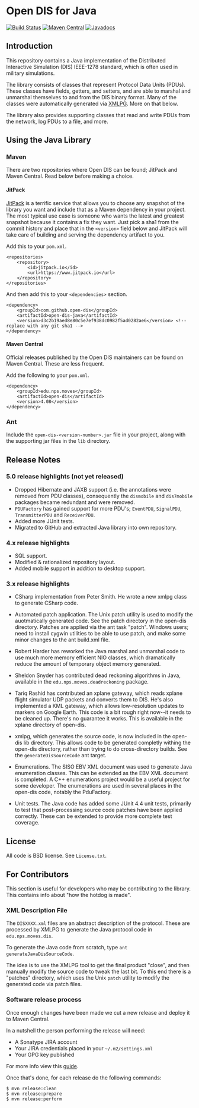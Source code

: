 # Open DIS for Java

[![Build Status](https://travis-ci.org/open-dis/open-dis-java.svg?branch=master)](https://travis-ci.org/open-dis/open-dis-java)
[![Maven Central](https://maven-badges.herokuapp.com/maven-central/edu.nps.moves/open-dis/badge.svg)](https://maven-badges.herokuapp.com/maven-central/edu.nps.moves/open-dis)
[![Javadocs](http://www.javadoc.io/badge/edu.nps.moves/open-dis.svg)](http://www.javadoc.io/doc/edu.nps.moves/open-dis)

## Introduction

This repository contains a Java implementation of the Distributed Interactive Simulation (DIS) IEEE-1278 standard, which is often used in military simulations.

The library consists of classes that represent Protocol Data Units (PDUs).
These classes have fields, getters, and setters, and are able to marshal and unmarshal themselves to and from the DIS binary format.
Many of the classes were automatically generated via [XMLPG](http://github.com/open-dis/xmlpg). More on that below.

The library also provides supporting classes that read and write PDUs from the network, log PDUs to a file, and more.

## Using the Java Library

### Maven

There are two repositories where Open DIS can be found; JitPack and Maven Central. Read below before making a choice.

#### JitPack

[JitPack](https://jitpack.io/) is a terrific service that allows you to choose any snapshot of the library you want and include that as a Maven dependency in your project. The most typical use case is someone who wants the latest and greatest snapshot because it contains a fix they want. Just pick a sha1 from the commit history and place that in the `<version>` field below and JitPack will take care of building and serving the dependency artifact to you.

Add this to your `pom.xml`.

    <repositories>
	    <repository>
	        <id>jitpack.io</id>
	        <url>https://www.jitpack.io</url>
	    </repository>
    </repositories>

And then add this to your `<dependencies>` section. 

    <dependency>
        <groupId>com.github.open-dis</groupId>
        <artifactId>open-dis-java</artifactId>
        <version>d3c2b19aed8e80c5e7ef938dc0982f5ad0282ae6</version> <!-- replace with any git sha1 -->
    </dependency>

#### Maven Central

Official releases published by the Open DIS maintainers can be found on Maven Central. These are less frequent.

Add the following to your `pom.xml`.

    <dependency>
        <groupId>edu.nps.moves</groupId>
        <artifactId>open-dis</artifactId>
        <version>4.08</version>
    </dependency>

### Ant

Include the `open-dis-<version-number>.jar` file in your project, along with the supporting jar files in the `lib` directory.

## Release Notes

### 5.0 release highlights (not yet released)

* Dropped Hibernate and JAXB support (i.e. the annotations were removed from PDU classes), consequently the `dismobile` and `dis7mobile` packages became redundant and  were removed.
* `PDUFactory` has gained support for more PDU's; `EventPDU`, `SignalPDU`, `TransmitterPDU` and `ReceiverPDU`.
* Added more JUnit tests.
* Migrated to GitHub and extracted Java library into own repository.

### 4.x release highlights

* SQL support.
* Modified & rationalized repository layout.
* Added mobile support in addition to desktop support.

### 3.x release highlights

* CSharp implementation from Peter Smith. He wrote a new xmlpg class to generate CSharp code.

* Automated patch application. The Unix patch utility is used to modify the auotmatically generated code. See the patch directory in the open-dis directory. Patches are applied via the ant task "patch". Windows users; need to install cygwin utilities to be able to use patch, and make some minor changes to the ant build.xml file.

* Robert Harder has reworked the Java marshal and unmarshal code to use much more memory efficient NIO classes, which dramatically reduce the amount of temporary object memory generated.

* Sheldon Snyder has contributed dead reckoning algorithms in Java, available in the `edu.nps.moves.deadreckoning` package.

* Tariq Rashid has contributed an xplane gateway, which reads xplane flight simulator UDP packets and converts them to DIS. He's also implemented a KML gateway, which allows low-resolution updates to markers on Google Earth. This code is a bit rough right now--it needs to be cleaned up. There's no guarantee it works. This is available in the xplane directory of open-dis.

* xmlpg, which generates the source code, is now included in the open-dis lib directory. This allows code to be generated completly withing the open-dis directory, rather than trying to do cross-directory builds. See the `generateDisSourceCode` ant target.

* Enumerations. The SISO EBV XML document was used to generate Java enumeration classes. This can be extended as the EBV XML document is completed. A C++ enumerations project would be a useful project for some developer. The enumerations are used in several places in the open-dis code, notably the PduFactory.

* Unit tests. The Java code has added some JUnit 4.4 unit tests, primarily to test that post-processing source code patches have been applied correctly. These can be extended to provide more complete test coverage.

## License

All code is BSD license. See `License.txt`.

## For Contributors

This section is useful for developers who may be contributing to the library.
This contains info about "how the hotdog is made".

### XML Description File

The `DISXXXX.xml` files are an abstract description of the protocol.
These are processed by XMLPG to generate the Java protocol code in `edu.nps.moves.dis`.

To generate the Java code from scratch, type `ant generateJavaDisSourceCode`.

The idea is to use the XMLPG tool to get the final product "close", and then manually modify the source code to tweak the last bit.
To this end there is a "patches" directory, which uses the Unix `patch` utility to modify the generated code via patch files.

### Software release process

Once enough changes have been made we cut a new release and deploy it to Maven Central.

In a nutshell the person performing the release will need:
 * A Sonatype JIRA account
 * Your JIRA credentials placed in your `~/.m2/settings.xml`
 * Your GPG key published

For more info view this [guide](https://docs.sonatype.org/display/Repository/Sonatype+OSS+Maven+Repository+Usage+Guide).

Once that's done, for each release do the following commands:

    $ mvn release:clean
    $ mvn release:prepare
    $ mvn release:perform
